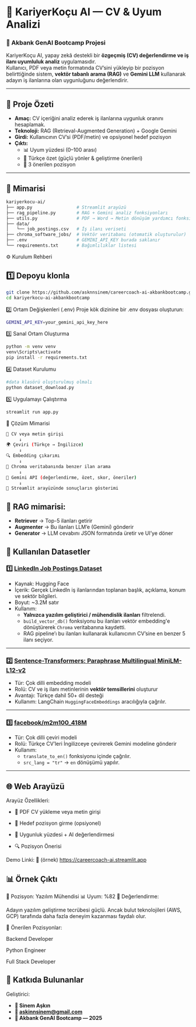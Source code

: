 # 💼 KariyerKoçu AI — CV & Uyum Analizi  
### 🚀 Akbank GenAI Bootcamp Projesi  

KariyerKoçu AI, yapay zekâ destekli bir **özgeçmiş (CV) değerlendirme ve iş ilanı uyumluluk analiz** uygulamasıdır.  
Kullanıcı, PDF veya metin formatında CV’sini yükleyip bir pozisyon belirttiğinde sistem, **vektör tabanlı arama (RAG)** ve **Gemini LLM** kullanarak adayın iş ilanlarına olan uygunluğunu değerlendirir.

---

## 🧠 Proje Özeti  

- **Amaç:** CV içeriğini analiz ederek iş ilanlarına uygunluk oranını hesaplamak.  
- **Teknoloji:** RAG (Retrieval-Augmented Generation) + Google Gemini  
- **Girdi:** Kullanıcının CV’si (PDF/metin) ve opsiyonel hedef pozisyon  
- **Çıktı:**  
  - 📊 Uyum yüzdesi (0–100 arası)  
  - 💬 Türkçe özet (güçlü yönler & geliştirme önerileri)  
  - 💼 3 önerilen pozisyon  

---

## 🧩 Mimarisi  

```bash
kariyerkocu-ai/
├── app.py                 # Streamlit arayüzü
├── rag_pipeline.py        # RAG + Gemini analiz fonksiyonları
├── utils.py               # PDF → Word → Metin dönüşüm yardımcı fonksiyonları
├── data/
│   └── job_postings.csv   # İş ilanı veriseti
├── chroma_software_jobs/  # Vektör veritabanı (otomatik oluşturulur)
├── .env                   # GEMINI_API_KEY burada saklanır
└── requirements.txt       # Bağımlılıklar listesi
```

⚙️ Kurulum Rehberi
## 1️⃣ Depoyu klonla

```bash
git clone https://github.com/asknnsinem/careercoach-ai-akbankbootcamp.git
cd kariyerkocu-ai-akbankbootcamp
```
2️⃣ Ortam Değişkenleri (.env)
Proje kök dizinine bir .env dosyası oluşturun:
```bash
GEMINI_API_KEY=your_gemini_api_key_here
```
3️⃣ Sanal Ortam Oluşturma
```bash
python -m venv venv
venv\Scripts\activate
pip install -r requirements.txt
```
4️⃣ Dataset Kurulumu
```bash
#data klasörü oluşturulmuş olmalı
python dataset_download.py
``` 
 
5️⃣ Uygulamayı Çalıştırma
```bash
streamlit run app.py
```

🧩 Çözüm Mimarisi
```bash
📄 CV veya metin girişi
     ↓
🌍 Çeviri (Türkçe → İngilizce)
     ↓
🔍 Embedding çıkarımı
     ↓
🧠 Chroma veritabanında benzer ilan arama
     ↓
🤖 Gemini API (değerlendirme, özet, skor, öneriler)
     ↓
💬 Streamlit arayüzünde sonuçların gösterimi

```
## 🧠 RAG mimarisi:
- **Retriever** → Top-5 ilanları getirir
- **Augmenter** → Bu ilanları LLM’e (Gemini) gönderir
- **Generator** → LLM cevabını JSON formatında üretir ve UI’ye döner

## 🧾 Kullanılan Datasetler

### 1️⃣ [LinkedIn Job Postings Dataset](https://huggingface.co/datasets/xanderios/linkedin-job-postings)
- Kaynak: Hugging Face  
- İçerik: Gerçek LinkedIn iş ilanlarından toplanan başlık, açıklama, konum ve sektör bilgileri.  
- Boyut: ~3.2M satır  
- Kullanım:  
  - **Yalnızca yazılım geliştirici / mühendislik ilanları** filtrelendi.  
  - `build_vector_db()` fonksiyonu bu ilanları vektör embedding'e dönüştürerek `Chroma` veritabanına kaydetti.  
  - RAG pipeline’ı bu ilanları kullanarak kullanıcının CV’sine en benzer 5 ilanı seçiyor.  

---

### 2️⃣ [Sentence-Transformers: Paraphrase Multilingual MiniLM-L12-v2](https://huggingface.co/sentence-transformers/paraphrase-multilingual-MiniLM-L12-v2)
- Tür: Çok dilli embedding modeli  
- Rolü: CV ve iş ilanı metinlerinin **vektör temsillerini** oluşturur  
- Avantajı: Türkçe dahil 50+ dil desteği  
- Kullanım: LangChain `HuggingFaceEmbeddings` aracılığıyla çağrılır.  

---

### 3️⃣ [facebook/m2m100_418M](https://huggingface.co/facebook/m2m100_418M)
- Tür: Çok dilli çeviri modeli  
- Rolü: Türkçe CV’leri İngilizceye çevirerek Gemini modeline gönderir  
- Kullanım:  
  - `translate_to_en()` fonksiyonu içinde çağrılır.  
  - `src_lang = "tr"` → `en` dönüşümü yapılır.  

---

## 🌐 Web Arayüzü

Arayüz Özellikleri:

- 📎 PDF CV yükleme veya metin girişi

- 🎯 Hedef pozisyon girme (opsiyonel)

- 🧮 Uygunluk yüzdesi + AI değerlendirmesi

- 🔍 Pozisyon Önerisi

Demo Linki:
🔗 (örnek) https://careercoach-ai.streamlit.app

## 📊 Örnek Çıktı

🎯 Pozisyon: Yazılım Mühendisi
📊 Uyum: %82
🧠 Değerlendirme:

Adayın yazılım geliştirme tecrübesi güçlü. Ancak bulut teknolojileri (AWS, GCP) tarafında daha fazla deneyim kazanması faydalı olur.

💼 Önerilen Pozisyonlar:

Backend Developer

Python Engineer

Full Stack Developer

## 🏁 Katkıda Bulunanlar

Geliştirici:
- **👤 Sinem Aşkın**
- **📧 askinnsinem@gmail.com**
- **🏫 Akbank GenAI Bootcamp — 2025**

